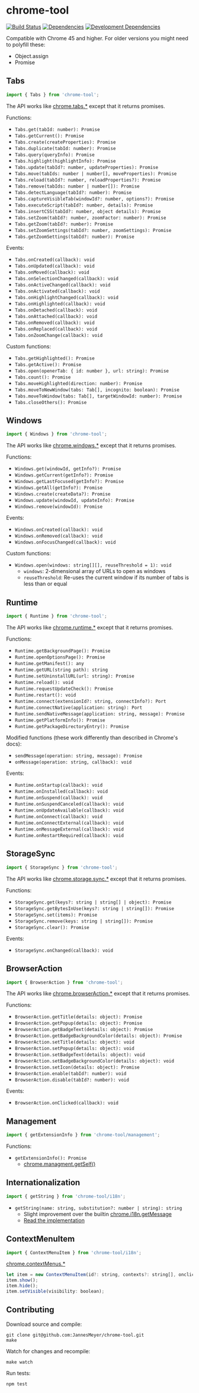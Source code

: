 # chrome-tool

[![Build Status](https://travis-ci.org/JannesMeyer/chrome-tool.svg?branch=master)](https://travis-ci.org/JannesMeyer/chrome-tool)
[![Dependencies](https://david-dm.org/JannesMeyer/chrome-tool.svg)](https://david-dm.org/JannesMeyer/chrome-tool)
[![Development Dependencies](https://david-dm.org/JannesMeyer/chrome-tool/dev-status.svg)](https://david-dm.org/JannesMeyer/chrome-tool#info=devDependencies)

Compatible with Chrome 45 and higher. For older versions you might need to polyfill these:

- Object.assign
- Promise

## Tabs

```js
import { Tabs } from 'chrome-tool';
```

The API works like [chrome.tabs.\*](https://developer.chrome.com/extensions/tabs#toc) except that it returns promises.

Functions:

- `Tabs.get(tabId: number): Promise`
- `Tabs.getCurrent(): Promise`
- `Tabs.create(createProperties): Promise`
- `Tabs.duplicate(tabId: number): Promise`
- `Tabs.query(queryInfo): Promise`
- `Tabs.highlight(highlightInfo): Promise`
- `Tabs.update(tabId?: number, updateProperties): Promise`
- `Tabs.move(tabIds: number | number[], moveProperties): Promise`
- `Tabs.reload(tabId?: number, reloadProperties?): Promise`
- `Tabs.remove(tabIds: number | number[]): Promise`
- `Tabs.detectLanguage(tabId?: number): Promise`
- `Tabs.captureVisibleTab(windowId?: number, options?): Promise`
- `Tabs.executeScript(tabId?: number, details): Promise`
- `Tabs.insertCSS(tabId?: number, object details): Promise`
- `Tabs.setZoom(tabId?: number, zoomFactor: number): Promise`
- `Tabs.getZoom(tabId?: number): Promise`
- `Tabs.setZoomSettings(tabId?: number, zoomSettings): Promise`
- `Tabs.getZoomSettings(tabId?: number): Promise`

Events:

- `Tabs.onCreated(callback): void`
- `Tabs.onUpdated(callback): void`
- `Tabs.onMoved(callback): void`
- `Tabs.onSelectionChanged(callback): void`
- `Tabs.onActiveChanged(callback): void`
- `Tabs.onActivated(callback): void`
- `Tabs.onHighlightChanged(callback): void`
- `Tabs.onHighlighted(callback): void`
- `Tabs.onDetached(callback): void`
- `Tabs.onAttached(callback): void`
- `Tabs.onRemoved(callback): void`
- `Tabs.onReplaced(callback): void`
- `Tabs.onZoomChange(callback): void`

Custom functions:

- `Tabs.getHighlighted(): Promise`
- `Tabs.getActive(): Promise`
- `Tabs.open(openerTab: { id: number }, url: string): Promise`
- `Tabs.count(): Promise`
- `Tabs.moveHighlighted(direction: number): Promise`
- `Tabs.moveToNewWindow(tabs: Tab[], incognito: boolean): Promise`
- `Tabs.moveToWindow(tabs: Tab[], targetWindowId: number): Promise`
- `Tabs.closeOthers(): Promise`

## Windows

```js
import { Windows } from 'chrome-tool';
```

The API works like [chrome.windows.\*](https://developer.chrome.com/extensions/windows#toc) except that it returns promises.

Functions:

- `Windows.get(windowId, getInfo?): Promise`
- `Windows.getCurrent(getInfo?): Promise`
- `Windows.getLastFocused(getInfo?): Promise`
- `Windows.getAll(getInfo?): Promise`
- `Windows.create(createData?): Promise`
- `Windows.update(windowId, updateInfo): Promise`
- `Windows.remove(windowId): Promise`

Events:

- `Windows.onCreated(callback): void`
- `Windows.onRemoved(callback): void`
- `Windows.onFocusChanged(callback): void`

Custom functions:

- `Windows.open(windows: string[][], reuseThreshold = 1): void`
	- `windows`: 2-dimensional array of URLs to open as windows
	- `reuseThreshold`: Re-uses the current window if its number of tabs is less than or equal

## Runtime

```js
import { Runtime } from 'chrome-tool';
```

The API works like [chrome.runtime.\*](https://developer.chrome.com/extensions/runtime#toc) except that it returns promises.

Functions:

- `Runtime.getBackgroundPage(): Promise`
- `Runtime.openOptionsPage(): Promise`
- `Runtime.getManifest(): any`
- `Runtime.getURL(string path): string`
- `Runtime.setUninstallURL(url: string): Promise`
- `Runtime.reload(): void`
- `Runtime.requestUpdateCheck(): Promise`
- `Runtime.restart(): void`
- `Runtime.connect(extensionId?: string, connectInfo?): Port`
- `Runtime.connectNative(application: string): Port`
- `Runtime.sendNativeMessage(application: string, message): Promise`
- `Runtime.getPlatformInfo(): Promise`
- `Runtime.getPackageDirectoryEntry(): Promise`

Modified functions (these work differently than described in Chrome's docs):

- `sendMessage(operation: string, message): Promise`
- `onMessage(operation: string, callback): void`

Events:

- `Runtime.onStartup(callback): void`
- `Runtime.onInstalled(callback): void`
- `Runtime.onSuspend(callback): void`
- `Runtime.onSuspendCanceled(callback): void`
- `Runtime.onUpdateAvailable(callback): void`
- `Runtime.onConnect(callback): void`
- `Runtime.onConnectExternal(callback): void`
- `Runtime.onMessageExternal(callback): void`
- `Runtime.onRestartRequired(callback): void`

## StorageSync

```js
import { StorageSync } from 'chrome-tool';
```

The API works like [chrome.storage.sync.\*](https://developer.chrome.com/extensions/storage#toc) except that it returns promises.

Functions:

- `StorageSync.get(keys?: string | string[] | object): Promise`
- `StorageSync.getBytesInUse(keys?: string | string[]): Promise`
- `StorageSync.set(items): Promise`
- `StorageSync.remove(keys: string | string[]): Promise`
- `StorageSync.clear(): Promise`

Events:

- `StorageSync.onChanged(callback): void`

## BrowserAction

```js
import { BrowserAction } from 'chrome-tool';
```

The API works like [chrome.browserAction.\*](https://developer.chrome.com/extensions/browserAction#toc) except that it returns promises.

Functions:

- `BrowserAction.getTitle(details: object): Promise`
- `BrowserAction.getPopup(details: object): Promise`
- `BrowserAction.getBadgeText(details: object): Promise`
- `BrowserAction.getBadgeBackgroundColor(details: object): Promise`
- `BrowserAction.setTitle(details: object): void`
- `BrowserAction.setPopup(details: object): void`
- `BrowserAction.setBadgeText(details: object): void`
- `BrowserAction.setBadgeBackgroundColor(details: object): void`
- `BrowserAction.setIcon(details: object): Promise`
- `BrowserAction.enable(tabId?: number): void`
- `BrowserAction.disable(tabId?: number): void`

Events:

- `BrowserAction.onClicked(callback): void`

## Management

```js
import { getExtensionInfo } from 'chrome-tool/management';
```

Functions:

- `getExtensionInfo(): Promise`
	- [chrome.managment.getSelf()](https://developer.chrome.com/extensions/management#method-getSelf)

## Internationalization

```js
import { getString } from 'chrome-tool/i18n';
```

- `getString(name: string, substitution?: number | string): string`
	- Slight improvement over the builtin [chrome.i18n.getMessage](https://developer.chrome.com/extensions/i18n#toc)
	- [Read the implementation](https://github.com/JannesMeyer/chrome-tool/blob/fcd8ff6f8eb1a6745dc3f4464cdd5ddd42a263e7/src/i18n.js)

## ContextMenuItem

```js
import { ContextMenuItem } from 'chrome-tool/i18n';
```

[chrome.contextMenus.\*](https://developer.chrome.com/extensions/contextMenus#toc)

```js
let item = new ContextMenuItem(id?: string, contexts?: string[], onclick?: function);
item.show();
item.hide();
item.setVisible(visibility: boolean);
```

## Contributing

Download source and compile:

	git clone git@github.com:JannesMeyer/chrome-tool.git
	make

Watch for changes and recompile:

	make watch

Run tests:

	npm test

